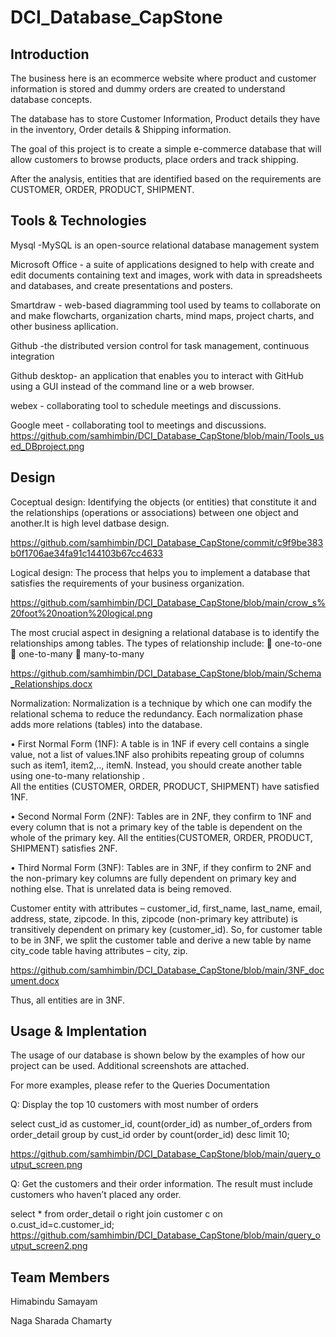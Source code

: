# DCI_Database_CapStone

## Introduction
The business here is an ecommerce website where product and customer information is stored and dummy orders are created to understand database concepts.

The database has to store Customer Information, Product details they have in the inventory, Order details & Shipping information.

The goal of this project is to create a simple e-commerce database that will allow customers to browse products, place orders and track shipping.

After the analysis, entities that are identified based on the requirements are 
CUSTOMER, ORDER, PRODUCT, SHIPMENT.
## Tools & Technologies
Mysql -MySQL is an open-source relational database management system

Microsoft Office - a suite of applications designed to help with create and edit documents containing text and images, work with data in spreadsheets and databases, and create presentations and posters.

Smartdraw - web-based diagramming tool used by teams to collaborate on and make flowcharts, organization charts, mind maps, project charts, and other business apllication.

Github -the distributed version control for task management, continuous integration

Github desktop- an application that enables you to interact with GitHub using a GUI instead of the command line or a web browser.

webex - collaborating tool to schedule meetings and discussions.

Google meet - collaborating tool to meetings and discussions.
https://github.com/samhimbin/DCI_Database_CapStone/blob/main/Tools_used_DBproject.png

## Design
Coceptual design: Identifying the objects (or entities) that constitute it and the relationships (operations or associations) between one object and another.It is high level datbase design.

https://github.com/samhimbin/DCI_Database_CapStone/commit/c9f9be383b0f1706ae34fa91c144103b67cc4633

Logical design: The process that helps you to implement a database that satisfies the requirements of your business organization.

https://github.com/samhimbin/DCI_Database_CapStone/blob/main/crow_s%20foot%20noation%20logical.png

The most crucial aspect in designing a relational database is to identify the relationships among tables. The types of relationship include:
	one-to-one
	one-to-many
	many-to-many

https://github.com/samhimbin/DCI_Database_CapStone/blob/main/Schema_Relationships.docx

Normalization:
Normalization is a technique by which one can modify the relational schema to reduce the redundancy. Each normalization phase adds more relations (tables) into the database.

 • First Normal Form (1NF): A table is in 1NF if every cell contains a single value, not a list of values.1NF also prohibits repeating group of columns such as item1, item2,.., itemN. Instead, you should create another table using one-to-many relationship .  
 All the entities (CUSTOMER, ORDER, PRODUCT, SHIPMENT) have satisfied 1NF.
 
 • Second Normal Form (2NF): Tables are in 2NF, they confirm to 1NF and every column that is not a primary key of the table is dependent on the whole of the primary key.
 All the entities(CUSTOMER, ORDER, PRODUCT, SHIPMENT) satisfies 2NF.
 
 • Third Normal Form (3NF): Tables are in 3NF, if they confirm to 2NF and the non-primary key columns are fully dependent on primary key and nothing else. That is unrelated data is being removed.
 
 Customer entity with attributes  – customer_id, first_name, last_name, email, address, state, zipcode. In this, zipcode (non-primary key attribute) is transitively dependent on primary key (customer_id). So, for customer table to be in 3NF, we split the customer table and derive a new table by name city_code table having attributes – city, zip.
 
 https://github.com/samhimbin/DCI_Database_CapStone/blob/main/3NF_document.docx
 
 Thus, all entities are in 3NF.

## Usage & Implentation
The usage of our database is shown below by the examples of how our project can be used. Additional screenshots are attached.

For more examples, please refer to the Queries Documentation

Q: Display the top 10 customers with most number of orders

select cust_id as customer_id, count(order_id) as number_of_orders 
from order_detail group by cust_id order by count(order_id) desc limit 10;

https://github.com/samhimbin/DCI_Database_CapStone/blob/main/query_output_screen.png

Q: Get the customers and their order information. The result must include customers who haven’t placed any order.

select * from order_detail o right join customer c on o.cust_id=c.customer_id;
https://github.com/samhimbin/DCI_Database_CapStone/blob/main/query_output_screen2.png

## Team Members

Himabindu Samayam

Naga Sharada Chamarty

